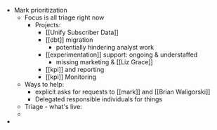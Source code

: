 - Mark prioritization
	- Focus is all triage right now
		- Projects:
			- [[Unify Subscriber Data]]
			- [[dbt]] migration
				- potentially hindering analyst work
			- [[experimentation]] support: ongoing & understaffed
				- missing marketing & [[Liz Grace]]
			- [[kpi]] and reporting
			- [[kpi]] Monitoring
	- Ways to help:
		- explicit asks for requests to [[mark]] and [[Brian Waligorski]]
		- Delegated responsible individuals for things
	- Triage - what's live:
	-
-